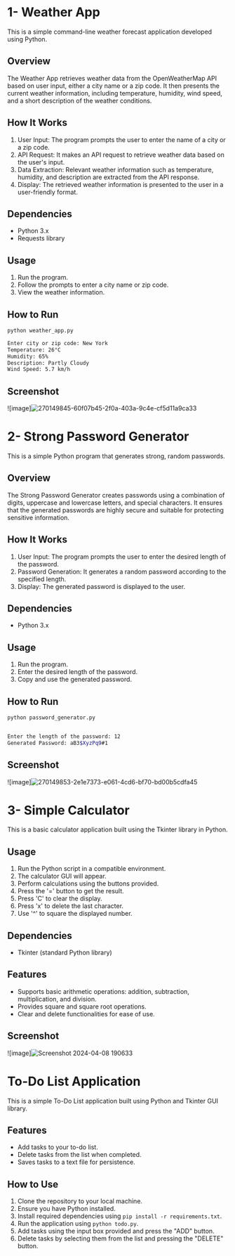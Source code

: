 
# 1- Weather App

This is a simple command-line weather forecast application developed using Python.

## Overview

The Weather App retrieves weather data from the OpenWeatherMap API based on user input, either a city name or a zip code. It then presents the current weather information, including temperature, humidity, wind speed, and a short description of the weather conditions.

## How It Works

1. User Input: The program prompts the user to enter the name of a city or a zip code.
2. API Request: It makes an API request to retrieve weather data based on the user's input.
3. Data Extraction: Relevant weather information such as temperature, humidity, and description are extracted from the API response.
4. Display: The retrieved weather information is presented to the user in a user-friendly format.

## Dependencies

- Python 3.x
- Requests library

## Usage

1. Run the program.
2. Follow the prompts to enter a city name or zip code.
3. View the weather information.

## How to Run

```bash
python weather_app.py

Enter city or zip code: New York
Temperature: 26°C
Humidity: 65%
Description: Partly Cloudy
Wind Speed: 5.7 km/h
```

## Screenshot

![image]![270149845-60f07b45-2f0a-403a-9c4e-cf5d11a9ca33](https://github.com/dakshesh05/CodeSoft/assets/91561740/796057aa-6799-4996-9742-29fe30df5285)




# 2- Strong Password Generator

This is a simple Python program that generates strong, random passwords.

## Overview

The Strong Password Generator creates passwords using a combination of digits, uppercase and lowercase letters, and special characters. It ensures that the generated passwords are highly secure and suitable for protecting sensitive information.

## How It Works

1. User Input: The program prompts the user to enter the desired length of the password.
2. Password Generation: It generates a random password according to the specified length.
3. Display: The generated password is displayed to the user.

## Dependencies

- Python 3.x

## Usage

1. Run the program.
2. Enter the desired length of the password.
3. Copy and use the generated password.

## How to Run

```bash
python password_generator.py


Enter the length of the password: 12
Generated Password: aB3$XyzPq9#1
```
## Screenshot 

![image]![270149853-2e1e7373-e061-4cd6-bf70-bd00b5cdfa45](https://github.com/dakshesh05/CodeSoft/assets/91561740/0b3c949f-2a01-4283-b5eb-4a269d7eda19)


# 3- Simple Calculator

This is a basic calculator application built using the Tkinter library in Python.

## Usage

1. Run the Python script in a compatible environment.
2. The calculator GUI will appear.
3. Perform calculations using the buttons provided.
4. Press the '=' button to get the result.
5. Press 'C' to clear the display.
6. Press 'x' to delete the last character.
7. Use '^' to square the displayed number.

## Dependencies

- Tkinter (standard Python library)

## Features

- Supports basic arithmetic operations: addition, subtraction, multiplication, and division.
- Provides square and square root operations.
- Clear and delete functionalities for ease of use.

## Screenshot

![image]![Screenshot 2024-04-08 190633](https://github.com/dakshesh05/CodeSoft/assets/91561740/f2c0ca02-d809-40ae-bbb0-bff97652c3ad)



# To-Do List Application

This is a simple To-Do List application built using Python and Tkinter GUI library.

## Features

- Add tasks to your to-do list.
- Delete tasks from the list when completed.
- Saves tasks to a text file for persistence.

## How to Use

1. Clone the repository to your local machine.
2. Ensure you have Python installed.
3. Install required dependencies using `pip install -r requirements.txt`.
4. Run the application using `python todo.py`.
5. Add tasks using the input box provided and press the "ADD" button.
6. Delete tasks by selecting them from the list and pressing the "DELETE" button.




